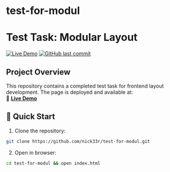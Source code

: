 # test-for-modul

# Test Task: Modular Layout

[![Live Demo](https://img.shields.io/badge/demo-live-green.svg)](https://nick33r.github.io/test-for-modul/)
[![GitHub last commit](https://img.shields.io/github/last-commit/nick33r/test-for-modul)](https://github.com/nick33r/test-for-modul)

## Project Overview

This repository contains a completed test task for frontend layout development. The page is deployed and available at:  
🔗 **[Live Demo](https://nick33r.github.io/test-for-modul/)**

## 🚀 Quick Start

1. Clone the repository:

```bash
git clone https://github.com/nick33r/test-for-modul.git
```

2. Open in browser:

```bash
cd test-for-modul && open index.html
```